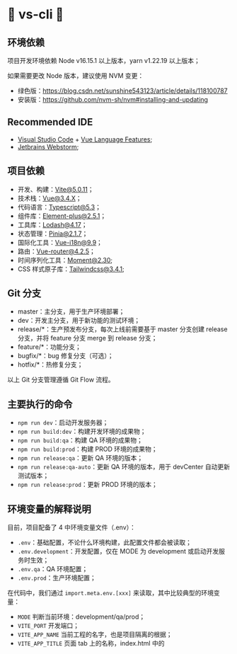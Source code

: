 # 🌈 vs-cli 🎉

## 环境依赖

项目开发环境依赖 Node v16.15.1 以上版本，yarn v1.22.19 以上版本；

如果需要更改 Node 版本，建议使用 NVM 变更：

- 绿色版：https://blog.csdn.net/sunshine543123/article/details/118100787
- 安装版：https://github.com/nvm-sh/nvm#installing-and-updating

## Recommended IDE

- [Visual Studio Code](https://code.visualstudio.com/) + [Vue Language Features](https://marketplace.visualstudio.com/items?itemName=vue.volar);
- [Jetbrains Webstorm](https://www.jetbrains.com/zh-cn/webstorm/);

## 项目依赖

- 开发、构建：Vite@5.0.11；
- 技术栈：Vue@3.4.X；
- 代码语言：Typescript@5.3；
- 组件库：Element-plus@2.5.1；
- 工具库：Lodash@4.17；
- 状态管理：Pinia@2.1.7；
- 国际化工具：Vue-i18n@9.9；
- 路由：Vue-router@4.2.5；
- 时间序列化工具：Moment@2.30;
- CSS 样式原子库：Tailwindcss@3.4.1;

## Git 分支

- master：主分支，用于生产环境部署；
- dev：开发主分支，用于新功能的测试环境；
- release/\*：生产预发布分支，每次上线前需要基于 master 分支创建 release 分支，并将 feature 分支 merge 到 release 分支；
- feature/\*：功能分支；
- bugfix/\*：bug 修复分支（可选）；
- hotfix/\*：热修复分支；

以上 Git 分支管理遵循 Git Flow 流程。

## 主要执行的命令

- `npm run dev`：启动开发服务器；
- `npm run build:dev`：构建开发环境的成果物；
- `npm run build:qa`：构建 QA 环境的成果物；
- `npm run build:prod`：构建 PROD 环境的成果物；
- `npm run release:qa`：更新 QA 环境的版本；
- `npm run release:qa-auto`：更新 QA 环境的版本，用于 devCenter 自动更新测试版本；
- `npm run release:prod`：更新 PROD 环境的版本；

## 环境变量的解释说明

目前，项目配备了 4 中环境变量文件（.env）：

- `.env`：基础配置，不论什么环境构建，此配置文件都会被读取；
- `.env.development`：开发配置，仅在 MODE 为 development 或启动开发服务时生效；
- `.env.qa`：QA 环境配置；
- `.env.prod`：生产环境配置；

在代码中，我们通过 `import.meta.env.[xxx]` 来读取，其中比较典型的环境变量：

- `MODE` 判断当前环境：development/qa/prod；
- `VITE_PORT` 开发端口；
- `VITE_APP_NAME` 当前工程的名字，也是项目隔离的根据；
- `VITE_APP_TITLE` 页面 tab 上的名称，index.html 中的 <title> 标签；
- `VITE_PUBLIC_PATH` 公共资源存放位置；
- `VITE_API_BASE_URL` 接口前缀（需要后端确定后修改）；

## 关于 Auto Import

项目中基于 `unplugin-auto-import` 以及 `unplugin-vue-components` 对三方组件和本地 `components` 文件夹内的所有组件自动引入，允许在项目开发过程中不需要手动 import 相关组件。

自动导入的范围：

- `src/components/**`;
- `vue/vue-router/vue-i18n/pinia`;

同时会自动生成 `auto-import.d.ts` TS 类型声明文件以及 `.eslintrc-auto-import.json` Eslint 配置文件。

## Tailwindcss

请自行查看官方文档，获取如何使用 Tailwindcss。

我们开启了 Tailwindcss 的 JIT 功能，更多了解请参考：https://www.tailwindcss.cn/docs/just-in-time-mode

同时，丰富了基础的规则的尺寸和字体。

#### 首先，使用任意值

如果需要 tailwindcss 预设外的样式类，无需在 tailwind.config.js 中配置具体样式，使用变体的特性（`xxx-[size]`）随意使用任何值：

```html
<div class="bg-[#bada55] text-[22px] before:content-['Festivus']">
  <!-- ... -->
</div>
```

#### 其次，开启了 Important 配置

> 来自官网的一段话：important 选项允许您控制是否将 Tailwind 的功能类标记为 `!important`。 当您将 Tailwind 与已存在的具有非常特殊的选择器的 CSS 一起使用时，这可能会非常有用。
> 这是因为大多数情况下，我们希望覆盖原有的组件库的样式，产出符合设计风格的页面和组件。

当然，如果这个配置给您带来了困扰，您也可以关闭它，只需要把 `important` 改为 `false` 或者删掉它！

❗️❗️❗️**针对这个项目，请不要将其置为 `false` 或删除掉**

```js
module.exports = {
  // ...

  content: ['./index.html', './src/**/*.{vue,ts,tsx}'],
  plugins: [],
  important: true, // => 置为 false 即可
  corePlugins: {
    container: false,
  },
}
```

当然你可以在 `.vue` 文件中的 `<style lang="scss">` scss 语法样式块中手动添加 `!important`:

```scss
.beautiful-title {
  @apply mt-1 #{!important};
}
```

#### 然后，预设了一些额外的尺寸和字体

比如 Tailwind 预设的宽度最多是 w-96，而且尺寸间隔是 16px；

针对这种情况，我们进行了扩展，首先宽度的最大值为 w-200，同时尺寸间隔是 4px，也就是 0.25rem，与此同理的还有高度、最大/小宽度和最大/小高度。

我们提供了备选字体，方便我们在 HTML 中直接使用字体 class：

- `font-CS`: MS CorporateS;
- `font-CS-Demi`: MS CorporateS-Demi;
- `font-CSS-Bold`: MS Corps S Cond Bold;
- `font-CSS-Regular`: MS Corps S Cond Regular;
- `font-CSA-Bold`: MS Corps A Cond Bold;
- `font-CSA-Regular`: MS Corps S Cond Regular;

## Git 提交规范：

借助 CommitLint 和 husky，我们对 Git 提交信息做了限制，具体格式如下：

```bash
git commit -m "[type]: [JIRA Number] [commit message]"
```

其中，type 是必填的，JIRA Number 是可选的，commit message 是必填的；

|   Type   |             含义             |                      备注                      |
| :------: | :--------------------------: | :--------------------------------------------: |
|  build   |        编译相关的修改        |     例如发布版本、对项目构建或者依赖的改动     |
|  chore   |   构建过程或辅助工具的变动   | 如果不确定修改是哪类的，可以用 chore 这个 type |
|    ci    |         持续集成修改         |                                                |
|  config  |           配置修改           |                                                |
|   docs   |        文档修改类提交        |
|   feat   |          新功能提交          |      feat: [TIPS-1234] message for demo.       |
|   fix    |         bug 修复提交         |   fix: [TIPS-1234] fix bug message for demo.   |
|   perf   | 优化相关，比如提升性能、体验 |    pref: [TIPS-1234] optimized performance.    |
| refactor |             重构             |                                                |
|  revert  |           代码回滚           |                                                |
|  style   |         代码格式修改         |            注意不是 css 样式的修改             |
|   test   |         测试用例修改         |                                                |

_commit message 的最大长度在 72 个 letters 左右；_

## 命名规则

我们约定：

- 如果是组件（.vue 文件）命名，请【大写首字母，驼峰】命名；
- 如果是新建文件夹，请以【全部小写字母，单词之间用 “-” 链接】命名（XSF 和 TIPS 比较特殊，因此全大写）；
- 如果是其他文件（如 locale / typing / static / router 等等，非 SFC 文件），均以【首字母小写，驼峰】命名；
- Store 的命名方式请以 use 开头驼峰命名；
- Hooks 的命名方式请以 use 开头，以 `-` 字符链接的全小写，例如 use-confirm.ts；
